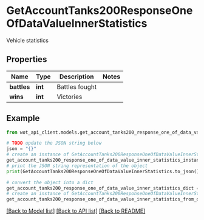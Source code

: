 # GetAccountTanks200ResponseOneOfDataValueInnerStatistics

Vehicle statistics

## Properties

Name | Type | Description | Notes
------------ | ------------- | ------------- | -------------
**battles** | **int** | Battles fought | 
**wins** | **int** | Victories | 

## Example

```python
from wot_api_client.models.get_account_tanks200_response_one_of_data_value_inner_statistics import GetAccountTanks200ResponseOneOfDataValueInnerStatistics

# TODO update the JSON string below
json = "{}"
# create an instance of GetAccountTanks200ResponseOneOfDataValueInnerStatistics from a JSON string
get_account_tanks200_response_one_of_data_value_inner_statistics_instance = GetAccountTanks200ResponseOneOfDataValueInnerStatistics.from_json(json)
# print the JSON string representation of the object
print(GetAccountTanks200ResponseOneOfDataValueInnerStatistics.to_json())

# convert the object into a dict
get_account_tanks200_response_one_of_data_value_inner_statistics_dict = get_account_tanks200_response_one_of_data_value_inner_statistics_instance.to_dict()
# create an instance of GetAccountTanks200ResponseOneOfDataValueInnerStatistics from a dict
get_account_tanks200_response_one_of_data_value_inner_statistics_from_dict = GetAccountTanks200ResponseOneOfDataValueInnerStatistics.from_dict(get_account_tanks200_response_one_of_data_value_inner_statistics_dict)
```
[[Back to Model list]](../README.md#documentation-for-models) [[Back to API list]](../README.md#documentation-for-api-endpoints) [[Back to README]](../README.md)


